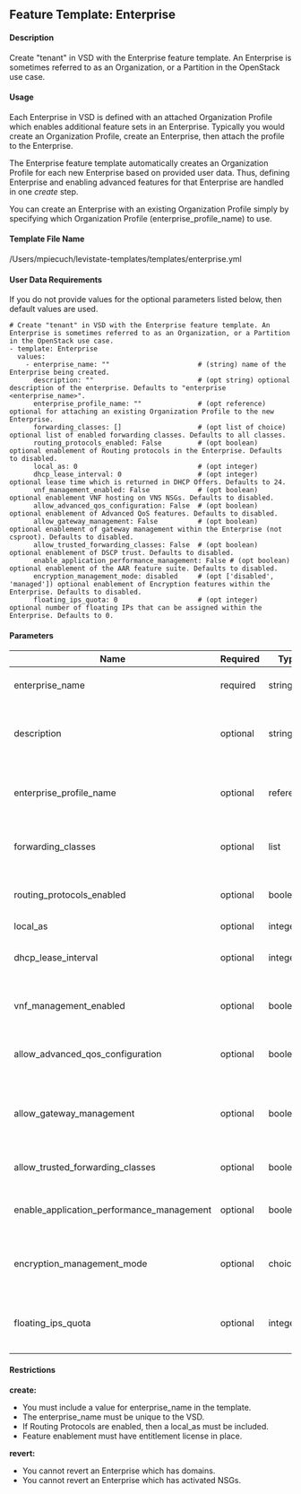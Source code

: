 ## Feature Template: Enterprise
#### Description
Create "tenant" in VSD with the Enterprise feature template. An Enterprise is sometimes referred to as an Organization, or a Partition in the OpenStack use case.

#### Usage
Each Enterprise in VSD is defined with an attached Organization Profile which enables additional feature sets in an Enterprise. Typically you would create an Organization Profile, create an Enterprise, then attach the profile to the Enterprise.

The Enterprise feature template automatically creates an Organization Profile for each new Enterprise based on provided user data. Thus, defining Enterprise and enabling advanced features for that Enterprise are handled in one *create* step.

You can create an Enterprise with an existing Organization Profile simply by specifying which Organization Profile (enterprise_profile_name) to use.

#### Template File Name
/Users/mpiecuch/levistate-templates/templates/enterprise.yml

#### User Data Requirements
If you do not provide values for the optional parameters listed below, then default values are used.

```
# Create "tenant" in VSD with the Enterprise feature template. An Enterprise is sometimes referred to as an Organization, or a Partition in the OpenStack use case.
- template: Enterprise
  values:
    - enterprise_name: ""                      # (string) name of the Enterprise being created.
      description: ""                          # (opt string) optional description of the enterprise. Defaults to "enterprise <enterprise_name>".
      enterprise_profile_name: ""              # (opt reference) optional for attaching an existing Organization Profile to the new Enterprise.
      forwarding_classes: []                   # (opt list of choice) optional list of enabled forwarding classes. Defaults to all classes.
      routing_protocols_enabled: False         # (opt boolean) optional enablement of Routing protocols in the Enterprise. Defaults to disabled.
      local_as: 0                              # (opt integer)
      dhcp_lease_interval: 0                   # (opt integer) optional lease time which is returned in DHCP Offers. Defaults to 24.
      vnf_management_enabled: False            # (opt boolean) optional enablement VNF hosting on VNS NSGs. Defaults to disabled.
      allow_advanced_qos_configuration: False  # (opt boolean) optional enablement of Advanced QoS features. Defaults to disabled.
      allow_gateway_management: False          # (opt boolean) optional enablement of gateway management within the Enterprise (not csproot). Defaults to disabled.
      allow_trusted_forwarding_classes: False  # (opt boolean) optional enablement of DSCP trust. Defaults to disabled.
      enable_application_performance_management: False # (opt boolean) optional enablement of the AAR feature suite. Defaults to disabled.
      encryption_management_mode: disabled     # (opt ['disabled', 'managed']) optional enablement of Encryption features within the Enterprise. Defaults to disabled.
      floating_ips_quota: 0                    # (opt integer) optional number of floating IPs that can be assigned within the Enterprise. Defaults to 0.

```

#### Parameters
Name | Required | Type | Description
---- | -------- | ---- | -----------
enterprise_name | required | string | name of the Enterprise being created.
description | optional | string | optional description of the enterprise. Defaults to "enterprise <enterprise_name>".
enterprise_profile_name | optional | reference | optional for attaching an existing Organization Profile to the new Enterprise.
forwarding_classes | optional | list | optional list of enabled forwarding classes. Defaults to all classes.
routing_protocols_enabled | optional | boolean | optional enablement of Routing protocols in the Enterprise. Defaults to disabled.
local_as | optional | integer | 
dhcp_lease_interval | optional | integer | optional lease time which is returned in DHCP Offers. Defaults to 24.
vnf_management_enabled | optional | boolean | optional enablement VNF hosting on VNS NSGs. Defaults to disabled.
allow_advanced_qos_configuration | optional | boolean | optional enablement of Advanced QoS features. Defaults to disabled.
allow_gateway_management | optional | boolean | optional enablement of gateway management within the Enterprise (not csproot). Defaults to disabled.
allow_trusted_forwarding_classes | optional | boolean | optional enablement of DSCP trust. Defaults to disabled.
enable_application_performance_management | optional | boolean | optional enablement of the AAR feature suite. Defaults to disabled.
encryption_management_mode | optional | choice | optional enablement of Encryption features within the Enterprise. Defaults to disabled.
floating_ips_quota | optional | integer | optional number of floating IPs that can be assigned within the Enterprise. Defaults to 0.


#### Restrictions
**create:**
* You must include a value for enterprise_name in the template.
* The enterprise_name must be unique to the VSD.
* If Routing Protocols are enabled, then a local_as must be included.
* Feature enablement must have entitlement license in place.

**revert:**
* You cannot revert an Enterprise which has domains.
* You cannot revert an Enterprise which has activated NSGs.

